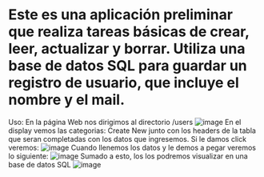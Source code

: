 Este es una aplicación preliminar que realiza tareas básicas de crear, leer, actualizar y borrar.
Utiliza una base de datos SQL para guardar un registro de usuario, que incluye el nombre y el mail.
==========================================================================================================
Uso:
En la página Web nos dirigimos al directorio /users
![image](https://github.com/davidconstance/CRUDAPP/assets/134235706/cb615c68-43f2-4bdd-88c7-b67b50a90c74)
En el display vemos las categorias:
Create New junto con los headers de la tabla que seran completadas con los datos que ingresemos. Si le damos click veremos:
![image](https://github.com/davidconstance/CRUDAPP/assets/134235706/5025324b-9fdc-4af4-bb1e-9e7577cbb5e2)
Cuando llenemos los datos y le demos a pegar veremos lo siguiente:
![image](https://github.com/davidconstance/CRUDAPP/assets/134235706/a86cfd05-5fed-4097-891e-faf7034a0b13)
Sumado a esto, los los podremos visualizar en una base de datos SQL
![image](https://github.com/davidconstance/CRUDAPP/assets/134235706/e527ac73-691d-4818-a3f5-a11762d69e56)






